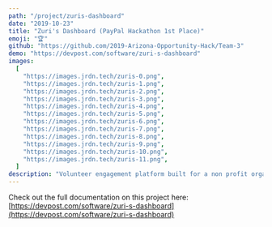 ```yaml
---
path: "/project/zuris-dashboard"
date: "2019-10-23"
title: "Zuri's Dashboard (PayPal Hackathon 1st Place)"
emoji: "🏆"
github: "https://github.com/2019-Arizona-Opportunity-Hack/Team-3"
demo: "https://devpost.com/software/zuri-s-dashboard"
images:
  [
    "https://images.jrdn.tech/zuris-0.png",
    "https://images.jrdn.tech/zuris-1.png",
    "https://images.jrdn.tech/zuris-2.png",
    "https://images.jrdn.tech/zuris-3.png",
    "https://images.jrdn.tech/zuris-4.png",
    "https://images.jrdn.tech/zuris-5.png",
    "https://images.jrdn.tech/zuris-6.png",
    "https://images.jrdn.tech/zuris-7.png",
    "https://images.jrdn.tech/zuris-8.png",
    "https://images.jrdn.tech/zuris-9.png",
    "https://images.jrdn.tech/zuris-10.png",
    "https://images.jrdn.tech/zuris-11.png",
  ]
description: "Volunteer engagement platform built for a non profit organization called Zuri's Circle. This project was part of Paypal's annual Opportunity Hack and took first place."
---
```


Check out the full documentation on this project here: [https://devpost.com/software/zuri-s-dashboard](https://devpost.com/software/zuri-s-dashboard)
